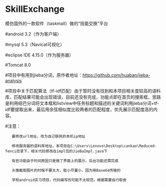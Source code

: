 # SkillExchange
模仿国外的一款软件（taskmall）做的“技能交换”平台


#android 3.2（作为客户端）

#mysql 5.3（Navicat可视化） 

#eclipse IDE 4.15.0（作为服务器）

#Tomcat 8.0

#项目中有用到jieba分词，原作者地址：https://github.com/huaban/jieba-analysis

#项目中关于匹配算法（tf-idf匹配）由于暂时没有找到和本项目相关度较高的语料库，匹配结果可能会出现错误，目前还没有完成，功能点即在首页的搜索框，思路是利用结巴分词将文本框和listview中任务标题和描述的关键词利用jieba分词+tf-idf要提取出来，最后用余弦相似度比较两者的匹配程度，优先展示匹配度高的内容。

#注意： 

       要修改url地址，改为自己联网的本机ip地址

       修改服务器的语料库地址，本项目在C:\Users\Lenovo\Desktop\cankao\Reduced-fenci目录下，相关代码修改在impl包的JieBaImpl.java下
      
       有些功能由于时间原因只是做了界面上的展示，后台功能还需完成
       
       头像截取图片的时候不要太大，能小尽量小，因为用Base64传输的
       
       学校android实习项目，代码编写的可能不太规范，根据需要自行取舍
	

